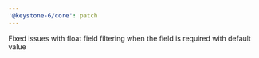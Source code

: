 ```yaml
---
'@keystone-6/core': patch
---
```


Fixed issues with float field filtering when the field is required with default value
